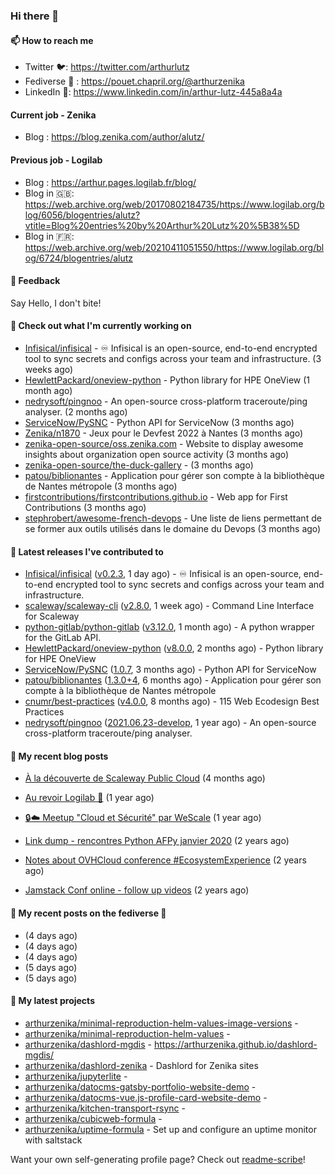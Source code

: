 ### Hi there 👋

#### 📫 How to reach me

- Twitter 🐦: https://twitter.com/arthurlutz
- Fediverse 🐘 : https://pouet.chapril.org/@arthurzenika
- LinkedIn 👔:  https://www.linkedin.com/in/arthur-lutz-445a8a4a

#### Current job - Zenika 

- Blog : https://blog.zenika.com/author/alutz/

#### Previous job - Logilab

- Blog : https://arthur.pages.logilab.fr/blog/
- Blog in 🇬🇧: https://web.archive.org/web/20170802184735/https://www.logilab.org/blog/6056/blogentries/alutz?vtitle=Blog%20entries%20by%20Arthur%20Lutz%20%5B38%5D
- Blog in 🇫🇷: https://web.archive.org/web/20210411051550/https://www.logilab.org/blog/6724/blogentries/alutz

#### 💬 Feedback

Say Hello, I don't bite!

#### 👷 Check out what I'm currently working on

- [Infisical/infisical](https://github.com/Infisical/infisical) - ♾ Infisical is an open-source, end-to-end encrypted tool to sync secrets and configs across your team and infrastructure. (3 weeks ago)
- [HewlettPackard/oneview-python](https://github.com/HewlettPackard/oneview-python) - Python library for HPE OneView (1 month ago)
- [nedrysoft/pingnoo](https://github.com/nedrysoft/pingnoo) - An open-source cross-platform traceroute/ping analyser. (2 months ago)
- [ServiceNow/PySNC](https://github.com/ServiceNow/PySNC) - Python API for ServiceNow (3 months ago)
- [Zenika/n1870](https://github.com/Zenika/n1870) - Jeux pour le Devfest 2022 à Nantes (3 months ago)
- [zenika-open-source/oss.zenika.com](https://github.com/zenika-open-source/oss.zenika.com) - Website to display awesome insights about organization open source activity (3 months ago)
- [zenika-open-source/the-duck-gallery](https://github.com/zenika-open-source/the-duck-gallery) -  (3 months ago)
- [patou/biblionantes](https://github.com/patou/biblionantes) - Application pour gérer son compte à la bibliothèque de Nantes métropole (3 months ago)
- [firstcontributions/firstcontributions.github.io](https://github.com/firstcontributions/firstcontributions.github.io) - Web app for First Contributions (3 months ago)
- [stephrobert/awesome-french-devops](https://github.com/stephrobert/awesome-french-devops) - Une liste de liens permettant de se former aux outils utilisés dans le domaine du Devops (3 months ago)


#### 🔭 Latest releases I've contributed to

- [Infisical/infisical](https://github.com/Infisical/infisical) ([v0.2.3](https://github.com/Infisical/infisical/releases/tag/v0.2.3), 1 day ago) - ♾ Infisical is an open-source, end-to-end encrypted tool to sync secrets and configs across your team and infrastructure.
- [scaleway/scaleway-cli](https://github.com/scaleway/scaleway-cli) ([v2.8.0](https://github.com/scaleway/scaleway-cli/releases/tag/v2.8.0), 1 week ago) - Command Line Interface for Scaleway
- [python-gitlab/python-gitlab](https://github.com/python-gitlab/python-gitlab) ([v3.12.0](https://github.com/python-gitlab/python-gitlab/releases/tag/v3.12.0), 1 month ago) - A python wrapper for the GitLab API.
- [HewlettPackard/oneview-python](https://github.com/HewlettPackard/oneview-python) ([v8.0.0](https://github.com/HewlettPackard/oneview-python/releases/tag/v8.0.0), 2 months ago) - Python library for HPE OneView
- [ServiceNow/PySNC](https://github.com/ServiceNow/PySNC) ([1.0.7](https://github.com/ServiceNow/PySNC/releases/tag/1.0.7), 3 months ago) - Python API for ServiceNow
- [patou/biblionantes](https://github.com/patou/biblionantes) ([1.3.0&#43;4](https://github.com/patou/biblionantes/releases/tag/1.3.0%2B4), 6 months ago) - Application pour gérer son compte à la bibliothèque de Nantes métropole
- [cnumr/best-practices](https://github.com/cnumr/best-practices) ([v4.0.0](https://github.com/cnumr/best-practices/releases/tag/v4.0.0), 8 months ago) - 115 Web Ecodesign Best Practices
- [nedrysoft/pingnoo](https://github.com/nedrysoft/pingnoo) ([2021.06.23-develop](https://github.com/nedrysoft/pingnoo/releases/tag/2021.06.23-develop), 1 year ago) - An open-source cross-platform traceroute/ping analyser.

#### 📜 My recent blog posts 

- [À la découverte de Scaleway Public Cloud](https://blog.zenika.com/2022/09/07/a-la-decouverte-de-scaleway-public-cloud/) (4 months ago)

- [Au revoir Logilab 👋](https://arthur.pages.logilab.fr/blog/au-revoir-logilab.html) (1 year ago)
- [🔒☁️ Meetup &#34;Cloud et Sécurité&#34; par WeScale](https://arthur.pages.logilab.fr/blog/meetup-cloud-et-securite-par-wescale.html) (1 year ago)
- [Link dump - rencontres Python AFPy janvier 2020](https://arthur.pages.logilab.fr/blog/link-dump-rencontres-python-afpy-janvier-2020.html) (2 years ago)
- [Notes about OVHCloud conference #EcosystemExperience](https://arthur.pages.logilab.fr/blog/notes-about-ovhcloud-conference-ecosystemexperience.html) (2 years ago)
- [Jamstack Conf online - follow up videos](https://arthur.pages.logilab.fr/blog/jamstack-conf-online-follow-up-videos.html) (2 years ago)

#### 📜 My recent posts on the fediverse 🐘

- [](https://pouet.chapril.org/@arthurzenika/109682152331521654) (4 days ago)
- [](https://pouet.chapril.org/@arthurzenika/109680980569867285) (4 days ago)
- [](https://pouet.chapril.org/@arthurzenika/109680972043984910) (4 days ago)
- [](https://pouet.chapril.org/@arthurzenika/109677595792394914) (5 days ago)
- [](https://pouet.chapril.org/@arthurzenika/109677566902627186) (5 days ago)

#### 🌱 My latest projects

- [arthurzenika/minimal-reproduction-helm-values-image-versions](https://github.com/arthurzenika/minimal-reproduction-helm-values-image-versions) - 
- [arthurzenika/minimal-reproduction-helm-values](https://github.com/arthurzenika/minimal-reproduction-helm-values) - 
- [arthurzenika/dashlord-mgdis](https://github.com/arthurzenika/dashlord-mgdis) - https://arthurzenika.github.io/dashlord-mgdis/
- [arthurzenika/dashlord-zenika](https://github.com/arthurzenika/dashlord-zenika) - Dashlord for Zenika sites
- [arthurzenika/jupyterlite](https://github.com/arthurzenika/jupyterlite) - 
- [arthurzenika/datocms-gatsby-portfolio-website-demo](https://github.com/arthurzenika/datocms-gatsby-portfolio-website-demo) - 
- [arthurzenika/datocms-vue.js-profile-card-website-demo](https://github.com/arthurzenika/datocms-vue.js-profile-card-website-demo) - 
- [arthurzenika/kitchen-transport-rsync](https://github.com/arthurzenika/kitchen-transport-rsync) - 
- [arthurzenika/cubicweb-formula](https://github.com/arthurzenika/cubicweb-formula) - 
- [arthurzenika/uptime-formula](https://github.com/arthurzenika/uptime-formula) -  Set up and configure an uptime monitor with saltstack



Want your own self-generating profile page? Check out [readme-scribe](https://github.com/muesli/readme-scribe)!
